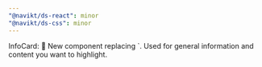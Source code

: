 ```yaml
---
"@navikt/ds-react": minor
"@navikt/ds-css": minor
---
```


InfoCard: :tada: New component replacing `<Alert variant="info" />. Used for general information and content you want to highlight.
